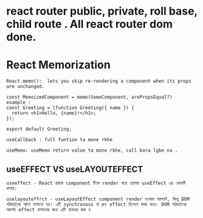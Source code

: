 # react router public, private, roll base, child route . All react router dom done.

# React Memorization
```
React.memo():  lets you skip re-rendering a component when its props are unchanged.

const MemoizedComponent = memo(SomeComponent, arePropsEqual?)
example :
const Greeting = (function Greeting({ name }) {
  return <h1>Hello, {name}!</h1>;
});

export default Greeting;

useCallback : full funtion ta mone rkhe 

useMemo: useMemo return value ta mone rkhe, call kora lgbe na .
```

## useEFFECT VS useLAYOUTEFFECT
```
useeffect - React প্রথমে component টিকে render করে তারপর useEffect এর কোডটি চালায়।

uselayouteffrct - useLayoutEffect component render হওয়ার পরপরই, কিন্তু DOM পরিবর্তনের আগে চালানো হয়। এটি synchronous বা দ্রুত effect হিসেবে কাজ করে। DOM পরিবর্তনের আগেই effect চালানোর জন্য এটি ব্যবহার করা হ

```